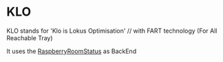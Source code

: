 # KLO
KLO stands for 'Klo is Lokus Optimisation' // with FART technology (For All Reachable Tray)

It uses the [RaspberryRoomStatus](https://github.com/jbrekle/RaspberryRoomStatus "RaspberryRoomStatus") as BackEnd